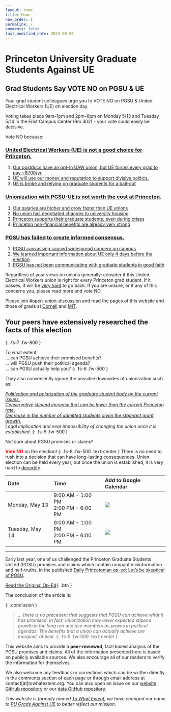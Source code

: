 ```yaml
---
layout: home
title: Home
nav_order: 1
permalink: /
comments: false
last_modified_date: 2024-05-06
---
```

# Princeton University Graduate Students Against UE

## Grad Students Say VOTE NO on PGSU & UE

Your grad student colleagues urge you to VOTE NO on PGSU & United Electrical Workers (UE) on election day. 

Voting takes place 9am-1pm and 2pm-6pm on Monday 5/13 and Tuesday 5/14 in the Frist Campus Center (Rm 302) - your vote could easily be decisive. 

Vote NO because:

### [United Electrical Workers (UE) is not a good choice for Princeton.](https://docs.google.com/document/d/1c-BotpGXjh2nuRkWzTKfilcH1LcvWdEPxkg3f7R-NXM/edit#heading=h.jl5uwwcwl014)
1. [Our postdocs have an opt-in UAW union, but UE forces every grad to pay ~$700/yr.](https://docs.google.com/document/d/1c-BotpGXjh2nuRkWzTKfilcH1LcvWdEPxkg3f7R-NXM/edit#heading=h.jl5uwwcwl014)
1. [UE will use our money and reputation to support divisive politics.](https://docs.google.com/document/d/1c-BotpGXjh2nuRkWzTKfilcH1LcvWdEPxkg3f7R-NXM/edit#heading=h.izqu0g5392rl)
1. [UE is broke and relying on graduate students for a bail-out](https://docs.google.com/document/d/1c-BotpGXjh2nuRkWzTKfilcH1LcvWdEPxkg3f7R-NXM/edit#heading=h.sd4t845q4uxp)

### [Unionization with PGSU-UE is not worth the cost at Princeton](https://docs.google.com/document/d/1c-BotpGXjh2nuRkWzTKfilcH1LcvWdEPxkg3f7R-NXM/edit#heading=h.fsuxy5minvjw).
1. [Our salaries are higher and grow faster than UE unions](https://docs.google.com/document/d/1c-BotpGXjh2nuRkWzTKfilcH1LcvWdEPxkg3f7R-NXM/edit#heading=h.9316q54j0sp6)
1. [No union has negotiated changes to university housing](https://docs.google.com/document/d/1c-BotpGXjh2nuRkWzTKfilcH1LcvWdEPxkg3f7R-NXM/edit#heading=h.kl2l94tnkezf)
1. [Princeton supports their graduate students, even during crises](https://docs.google.com/document/d/1c-BotpGXjh2nuRkWzTKfilcH1LcvWdEPxkg3f7R-NXM/edit#heading=h.rzcreuybbo9i)
1. [Princeton non-financial benefits are already very strong](https://docs.google.com/document/d/1c-BotpGXjh2nuRkWzTKfilcH1LcvWdEPxkg3f7R-NXM/edit#heading=h.mta3m962b0)

### [PGSU has failed to create informed consensus.](https://docs.google.com/document/d/1c-BotpGXjh2nuRkWzTKfilcH1LcvWdEPxkg3f7R-NXM/edit#heading=h.2dzoo97787rp)
1. [PGSU canvassing caused widespread concern on campus](https://docs.google.com/document/d/1c-BotpGXjh2nuRkWzTKfilcH1LcvWdEPxkg3f7R-NXM/edit#heading=h.nhiqxl1rzh4v)
1. [We learned important information about UE only 4 days before the election](https://docs.google.com/document/d/1c-BotpGXjh2nuRkWzTKfilcH1LcvWdEPxkg3f7R-NXM/edit#heading=h.6k4k0hqpaj3v)
1. [PGSU has not been communicating with graduate students in good faith](https://docs.google.com/document/d/1c-BotpGXjh2nuRkWzTKfilcH1LcvWdEPxkg3f7R-NXM/edit#heading=h.stpkhyf3wanf)

Regardless of your views on unions generally: consider if this United Electrical Workers union is right for every Princeton grad student. If it passes, it will be [very hard](https://www.nlrb.gov/about-nlrb/rights-we-protect/the-law/employees/decertification-election) to go back. If you are unsure, or if any of this concerns you, please read more and vote NO.

Please join [#open-union-discussion](https://join.slack.com/t/gsgglobalworkspace/signup) and read the pages of this website and those of grads at [Cornell](https://sites.google.com/view/cornell-united/home?authuser=0) and [MIT](https://www.uenotformit.org/). 


## Your peers have extensively researched the facts of this election
{: .fs-7 .fw-800 }

To what extent\
... can PGSU achieve their promised benefits?\
... will PGSU push their political agenda?\
... can PGSU actually help you?
{: .fs-6 .fw-500 }

They also conveniently ignore the possible downsides of unionization such as:

*[Politization and polarization of the graduate student body on the current issues.](./ue#ue-politics)\
[Conservative stipend increase that can be lower than the current Princeton rate.](./stipend#conservative-stipend-increases-in-ratified-contracts)\
[Decrease in the number of admitted students given the stagnant grant growth.](./stipend#funding-sources-and-limitations)\
Legal implication and near impossibility of changing the union once it is established.*
{: .fs-5 .fw-500 }

Not sure about PGSU promises or claims?

<span style="color:red">**Vote NO**</span> on the election!
{: .fs-8 .fw-500 .text-center }
There is no need to rush into a decision that can have long-lasting consequences. Union election can be held every year, but once the union is established, it is very hard to [decertify](https://www.nlrb.gov/about-nlrb/rights-we-protect/the-law/employees/decertification-election).

| Date | Time | Add to Google Calendar |
| :- | :- | :- |
| Monday, May 13 | 9:00 AM - 1:00 PM<br>2:00 PM - 6:00 PM | <a target="_blank" href="https://calendar.google.com/calendar/event?action=TEMPLATE&amp;tmeid=MGViOGN2azJwMDY1ODVwYTFqdDdzZ3RzamkgY19hZDkzYTAwMDhiY2EwNzBiNDk0MjZkODBkYzc1OTA0OGYwZTFhOTc5YThiMDVlNmVlOTcxZWRjYzlmYmZhZTI1QGc&amp;tmsrc=c_ad93a0008bca070b49426d80dc759048f0e1a979a8b05e6ee971edcc9fbfae25%40group.calendar.google.com"><img border="0" src="https://www.google.com/calendar/images/ext/gc_button1_en.gif"></a> |
| Tuesday, May 14 | 9:00 AM - 1:00 PM<br>2:00 PM - 6:00 PM | <a target="_blank" href="https://calendar.google.com/calendar/event?action=TEMPLATE&amp;tmeid=MW4yMWdjZm5pMmRhdXVjb2RuMmk1cjFlNm8gY19hZDkzYTAwMDhiY2EwNzBiNDk0MjZkODBkYzc1OTA0OGYwZTFhOTc5YThiMDVlNmVlOTcxZWRjYzlmYmZhZTI1QGc&amp;tmsrc=c_ad93a0008bca070b49426d80dc759048f0e1a979a8b05e6ee971edcc9fbfae25%40group.calendar.google.com"><img border="0" src="https://www.google.com/calendar/images/ext/gc_button1_en.gif"></a> |

----
Early last year, one of us challenged the Princeton Graduate Students United (PGSU) promises and claims which contain rampant misinformation and half-truths, in the published [Daily Princetonian op-ed: Let’s be skeptical of PGSU](https://www.dailyprincetonian.com/article/2023/03/princeton-pgsu-cost-downsides-unionization).

[Read the Original Op-Ed](https://www.dailyprincetonian.com/article/2023/03/princeton-pgsu-cost-downsides-unionization){: .btn }

The conclusion of the article is:

{: .conclusion }
> _... there is no precedent that suggests that PGSU can achieve what it has promised. In fact, unionization may lower expected stipend growth in the long run and use members as pawns in political agendas. The benefits that a union can actually achieve are marginal, at best._
{: .fs-5 .fw-500 .text-center }

This website aims to provide a **peer-reviewed**, fact-based analysis of the PGSU promises and claims. All of the information presented here is based on publicly available sources. We also encourage all of our readers to verify the information for themselves.

We also welcome any feedback or corrections which can be written directly in the comments section of each page or through email address at contact[at]towhatextent.org. You can also open an issue on our [website GitHub repository](https://github.com/To-What-Extent/to-what-extent.github.io) or our [data GitHub repository](https://github.com/To-What-Extent/grad-data).

*This website is formally named [To What Extent](towhatextent.org), we have changed our name to [PU Grads Against UE](https://pu-grads-against-ue.org) to better reflect our mission.*